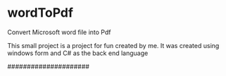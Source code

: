 # wordToPdf
Convert Microsoft word file into Pdf

This small project is a project for fun created by me. It was created using windows form and C# as the back end language


#####################

